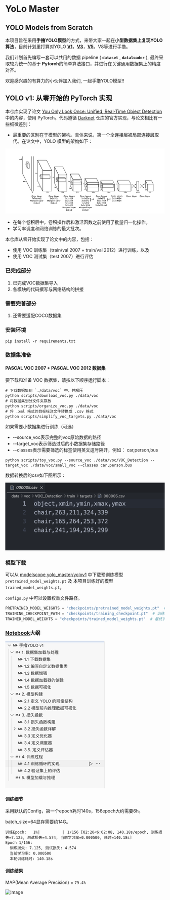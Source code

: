 # YoLo Master

## YOLO Models from Scratch

本项目旨在采用**手撸YOLO模型**的方式，来带大家一起在**小型数据集上复现YOLO算法**，目前计划里打算对YOLO [**V1**](../v1/YOLOv1.ipynb)，[**V3**](../v3/YOLOv3.ipynb)，[**V5**](../v5/YOLOv5.ipynb)，V8等进行手撸。

我们计划首先编写一套可以共用的数据 pipeline ( **`dataset`** , **`dataloader`** ), 最终采取较为统一的基于 **Pytorch**的简单算法接口，并进行在关键通用数据集上的精度对齐。

欢迎感兴趣的有算力的小伙伴加入我们, 一起手撸YOLO模型!!

## YOLO v1: 从零开始的 PyTorch 实现
本仓库实现了论文 [You Only Look Once: Unified, Real-Time Object Detection](https://arxiv.org/abs/1506.02640) 中的内容，使用 PyTorch。代码遵循 [Darknet](https://github.com/pjreddie/darknet) 仓库的官方实现，与论文相比有一些细微差别：

- 最重要的区别在于模型的架构。具体来说，第一个全连接层被局部连接层取代。在论文中，YOLO 模型的架构如下：
<p align="center" width="100%"> <img src="images/model_architecture.png"/> </p>

- 在每个卷积层中，卷积操作后和激活函数之前使用了批量归一化操作。
- 学习率调度和网络训练的最大批次。

本仓库从零开始实现了论文中的内容，包括：
+ 使用 VOC 训练集（train/val 2007 + train/val 2012）进行训练，以及
+ 使用 VOC 测试集（test 2007）进行评估

### 已完成部分
1. 已完成VOC数据集导入
2. 各模块的代码撰写与网络结构的拼接

### 需要完善部分
1. 还需要适配COCO数据集


### 安装环境
```
pip install -r requirements.txt
```


### 数据集准备
#### PASCAL VOC 2007 + PASCAL VOC 2012 数据集
要下载和准备 VOC 数据集，请按以下顺序运行脚本：

```
# 下载数据集到 `./data/voc` 中，并解压 
python scripts/download_voc.py ./data/voc 
# 将数据集划分文件夹存放
python scripts/organize_voc.py ./data/voc
# 将 .xml 格式的目标标注文件转换成 .csv 格式
python scripts/simplify_voc_targets.py ./data/voc
```


如果需要小数据集进行训练（可选）
- --source_voc表示完整的voc原始数据的路径
- --target_voc表示筛选过后的小数据集存储路径
- --classes表示需要筛选的标签使用英文逗号隔开，例如： car,person,bus
```
python scripts/toy_voc.py --source_voc ./data/voc/VOC_Detection --target_voc ./data/voc/small_voc --classes car,person,bus
```

数据转换后的csv如下图所示：

![](images/data.png)


### 模型下载

可以从 [modelscope yolo_master/yolov1](https://modelscope.cn/models/yolo_master/yolov1/files) 中下载预训练模型 `pretrained_model_weights.pt` 及 本项目训练好的模型 `trained_model_weights.pt`。

`configs.py` 中可以设置权重文件路径。
```python
PRETRAINED_MODEL_WEIGHTS = "checkpoints/pretrained_model_weights.pt"  # 预训练模型的权重文件路径。用于从已训练的模型恢复权重。
TRAINING_CHECKPOINT_PATH = "checkpoints/training_checkpoint.pt"  # 训练过程中的检查点路径。训练过程中每隔一定步数会保存模型和优化器状态。
TRAINED_MODEL_WEIGHTS = "checkpoints/trained_model_weights.pt"  # 最终训练好的模型权重保存路径。
```


### [Notebook](./yolov1.ipynb)大纲

![image](images/大纲.png)

#### 训练细节

采用默认的Config，第一个epoch耗时140s，156epoch大约需要6h。

batch_size=64显存需要约14G。

```
训练Epoch:   1%|          | 1/156 [02:20<6:02:08, 140.18s/epoch, 训练损失=7.125, 测试损失=4.574, 当前学习率=0.000500, 耗时=140.18s]
Epoch 1/156:
  训练损失: 7.125, 测试损失: 4.574
  当前学习率: 0.000500
  本轮训练耗时: 140.18s
```

#### 训练结果

MAP(Mean Average Precision) = `79.4%`

![image](https://github.com/user-attachments/assets/8b849673-d8a8-465b-9b04-6054d163e095)



